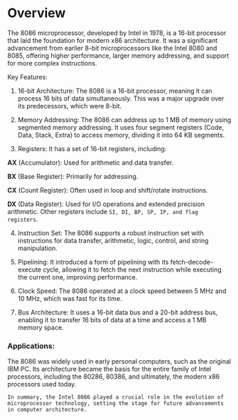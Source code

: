 # Overview

The 8086 microprocessor, developed by Intel in 1978, is a 16-bit processor that laid the foundation for modern x86 architecture. It was a significant advancement from earlier 8-bit microprocessors like the Intel 8080 and 8085, offering higher performance, larger memory addressing, and support for more complex instructions.

Key Features:
1. 16-bit Architecture: The 8086 is a 16-bit processor, meaning it can process 16 bits of data simultaneously. This was a  major upgrade over its predecessors, which were 8-bit.

2. Memory Addressing: The 8086 can address up to 1 MB of memory using segmented memory addressing. It uses four segment   registers (Code, Data, Stack, Extra) to access memory, dividing it into 64 KB segments.

3. Registers: It has a set of 16-bit registers, including:

**AX** (Accumulator): Used for arithmetic and data transfer.

**BX** (Base Register): Primarily for addressing.

**CX** (Count Register): Often used in loop and shift/rotate instructions.

**DX** (Data Register): Used for I/O operations and extended precision arithmetic. Other registers include ``SI, DI, BP, SP, IP, and flag registers``.

4. Instruction Set: The 8086 supports a robust instruction set with instructions for data transfer, arithmetic, logic, control, and string manipulation.

5. Pipelining: It introduced a form of pipelining with its fetch-decode-execute cycle, allowing it to fetch the next instruction while executing the current one, improving performance.

6. Clock Speed: The 8086 operated at a clock speed between 5 MHz and 10 MHz, which was fast for its time.

7. Bus Architecture: It uses a 16-bit data bus and a 20-bit address bus, enabling it to transfer 16 bits of data at a time and access a 1 MB memory space.

### Applications:
The 8086 was widely used in early personal computers, such as the original IBM PC. Its architecture became the basis for the entire family of Intel processors, including the 80286, 80386, and ultimately, the modern x86 processors used today.

```
In summary, the Intel 8086 played a crucial role in the evolution of microprocessor technology, setting the stage for future advancements in computer architecture.
```
